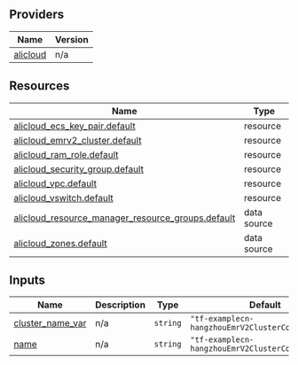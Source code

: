 <!-- BEGIN_TF_DOCS -->
## Providers

| Name | Version |
|------|---------|
| <a name="provider_alicloud"></a> [alicloud](#provider\_alicloud) | n/a |

## Resources

| Name | Type |
|------|------|
| [alicloud_ecs_key_pair.default](https://registry.terraform.io/providers/hashicorp/alicloud/latest/docs/resources/ecs_key_pair) | resource |
| [alicloud_emrv2_cluster.default](https://registry.terraform.io/providers/hashicorp/alicloud/latest/docs/resources/emrv2_cluster) | resource |
| [alicloud_ram_role.default](https://registry.terraform.io/providers/hashicorp/alicloud/latest/docs/resources/ram_role) | resource |
| [alicloud_security_group.default](https://registry.terraform.io/providers/hashicorp/alicloud/latest/docs/resources/security_group) | resource |
| [alicloud_vpc.default](https://registry.terraform.io/providers/hashicorp/alicloud/latest/docs/resources/vpc) | resource |
| [alicloud_vswitch.default](https://registry.terraform.io/providers/hashicorp/alicloud/latest/docs/resources/vswitch) | resource |
| [alicloud_resource_manager_resource_groups.default](https://registry.terraform.io/providers/hashicorp/alicloud/latest/docs/data-sources/resource_manager_resource_groups) | data source |
| [alicloud_zones.default](https://registry.terraform.io/providers/hashicorp/alicloud/latest/docs/data-sources/zones) | data source |

## Inputs

| Name | Description | Type | Default | Required |
|------|-------------|------|---------|:--------:|
| <a name="input_cluster_name_var"></a> [cluster\_name\_var](#input\_cluster\_name\_var) | n/a | `string` | `"tf-examplecn-hangzhouEmrV2ClusterConfig1284v2"` | no |
| <a name="input_name"></a> [name](#input\_name) | n/a | `string` | `"tf-examplecn-hangzhouEmrV2ClusterConfig1284"` | no |
<!-- END_TF_DOCS -->    
